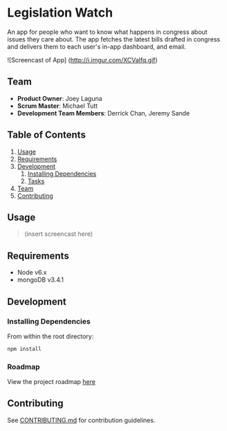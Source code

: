 # Legislation Watch

An app for people who want to know what happens in congress about issues they care about. The app fetches the latest bills drafted in congress and delivers them to each user's in-app dashboard, and email. 

![Screencast of App]
(http://i.imgur.com/XCValfq.gif)

## Team

  - __Product Owner__: Joey Laguna
  - __Scrum Master__: Michael Tutt
  - __Development Team Members__: Derrick Chan, Jeremy Sande

## Table of Contents

1. [Usage](#Usage)
1. [Requirements](#requirements)
1. [Development](#development)
    1. [Installing Dependencies](#installing-dependencies)
    1. [Tasks](#tasks)
1. [Team](#team)
1. [Contributing](#contributing)

## Usage

> (insert screencast here)

## Requirements

- Node v6.x
- mongoDB v3.4.1

## Development

### Installing Dependencies

From within the root directory:

```sh
npm install
```

### Roadmap

View the project roadmap [here](https://github.com/HR-Proudfoots/proudfoots/issues)

## Contributing

See [CONTRIBUTING.md](_CONTRIBUTING.md) for contribution guidelines.
